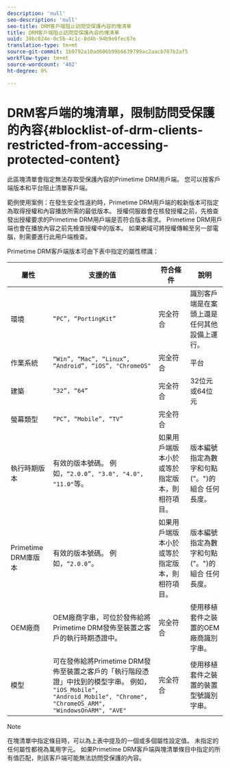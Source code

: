 ```yaml
---
description: 'null'
seo-description: 'null'
seo-title: DRM客戶端阻止訪問受保護內容的塊清單
title: DRM客戶端阻止訪問受保護內容的塊清單
uuid: 38bc024e-0c5b-4c1c-8d4b-94b9e0fec67e
translation-type: tm+mt
source-git-commit: 1b9792a10ad606b99b6639799ac2aacb707b2af5
workflow-type: tm+mt
source-wordcount: '402'
ht-degree: 0%

---
```



# DRM客戶端的塊清單，限制訪問受保護的內容{#blocklist-of-drm-clients-restricted-from-accessing-protected-content}

此區塊清單會指定無法存取受保護內容的Primetime DRM用戶端。 您可以按客戶端版本和平台阻止清單客戶端。

範例使用案例：在發生安全性違約時，Primetime DRM用戶端的較新版本可指定為取得授權和內容播放所需的最低版本。 授權伺服器會在核發授權之前，先檢查發出授權要求的Primetime DRM用戶端是否符合版本需求。 Primetime DRM用戶端也會在播放內容之前先檢查授權中的版本。 如果網域可將授權傳輸至另一部電腦，則需要進行此用戶端檢查。

Primetime DRM客戶端版本可由下表中指定的屬性標識：

| **屬性** | **支援的值** | **符合條件** | **說明** |
|---|---|---|---|
| 環境 | `“PC”, “PortingKit”` | 完全符合 | 識別客戶端是在案頭上還是任何其他設備上運行。 |
| 作業系統 | `“Win”, “Mac”, “Linux”, “Android”, “iOS”, "ChromeOS"` | 完全符合 | 平台 |
| 建築 | `“32”, “64”` | 完全符合 | 32位元或64位元 |
| 螢幕類型 | `“PC”, “Mobile”, “TV”` | 完全符合 |  |
| 執行時期版本 | 有效的版本號碼。 例如，`“2.0.0”, "3.0", "4.0", "11.0"`等。 | 如果用戶端版本小於或等於指定版本，則相符項目。 | 版本編號指定為數字和句點(&quot;。&quot;)的組合 任何長度。 |
| Primetime DRM庫版本 | 有效的版本號碼。 例如，`“2.0.0”`。 | 如果用戶端版本小於或等於指定版本，則相符項目。 | 版本編號指定為數字和句點(&quot;。&quot;)的組合 任何長度。 |
| OEM廠商 | OEM廠商字串，可位於發佈給將Primetime DRM發佈至裝置之客戶的執行時期憑證中。 | 完全符合 | 使用移植套件之裝置的OEM廠商識別字串。 |
| 模型 | 可在發佈給將Primetime DRM發佈至裝置之客戶的「執行階段憑證」中找到的模型字串。 例如， `"iOS_Mobile", "Android_Mobile", "Chrome", "ChromeOS_ARM", "WindowsOnARM", "AVE"` | 完全符合 | 使用移植套件之裝置的裝置型號識別字串。 |

>[!NOTE]
>
>在塊清單中指定條目時，可以為上表中提及的一個或多個屬性設定值。 未指定的任何屬性都視為萬用字元。 如果Primetime DRM客戶端與塊清單條目中指定的所有值匹配，則該客戶端可能無法訪問受保護的內容。

